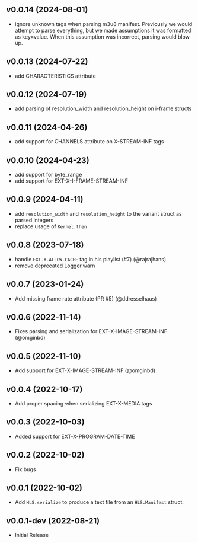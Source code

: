 ## v0.0.14 (2024-08-01)

- ignore unknown tags when parsing m3u8 manifest. Previously we would attempt to parse everything, but we made assumptions it was formatted as key=value. When this assumption was incorrect, parsing would blow up.

## v0.0.13 (2024-07-22)

- add CHARACTERISTICS attribute

## v0.0.12 (2024-07-19)

- add parsing of resolution_width and resolution_height on i-frame structs

## v0.0.11 (2024-04-26)

- add support for CHANNELS attribute on X-STREAM-INF tags

## v0.0.10 (2024-04-23)

- add support for byte_range
- add support for EXT-X-I-FRAME-STREAM-INF

## v0.0.9 (2024-04-11)

- add `resolution_width` and `resolution_height` to the variant struct as parsed integers
- replace usage of `Kernel.then`

## v0.0.8 (2023-07-18)

- handle `EXT-X-ALLOW-CACHE` tag in hls playlist (#7) (@rajrajhans)
- remove deprecated Logger.warn

## v0.0.7 (2023-01-24)

- Add missing frame rate attribute (PR #5) (@ddresselhaus)

## v0.0.6 (2022-11-14)

- Fixes parsing and serialization for EXT-X-IMAGE-STREAM-INF (@omginbd)

## v0.0.5 (2022-11-10)

- Add support for EXT-X-IMAGE-STREAM-INF (@omginbd)

## v0.0.4 (2022-10-17)

- Add proper spacing when serializing EXT-X-MEDIA tags

## v0.0.3 (2022-10-03)

- Added support for EXT-X-PROGRAM-DATE-TIME

## v0.0.2 (2022-10-02)

- Fix bugs

## v0.0.1 (2022-10-02)

- Add `HLS.serialize` to produce a text file from an `HLS.Manifest` struct.

## v0.0.1-dev (2022-08-21)

- Initial Release
